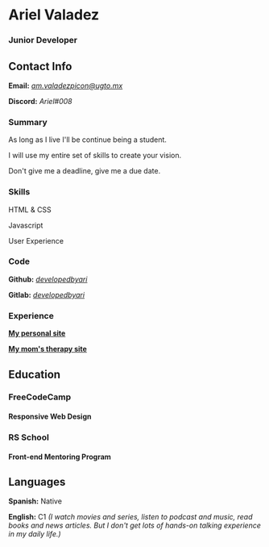 # Ariel Valadez
### Junior Developer

## Contact Info
**Email:** *am.valadezpicon@ugto.mx*

**Discord:** *Ariel\#008*

### Summary
As long as I live I'll be continue being a student.

I will use my entire set of skills to create your vision.

Don't give me a deadline, give me a due date.

### Skills
HTML & CSS

Javascript

User Experience

### Code
**Github:** [*developedbyari*](https://github.com/developedbyari/)

**Gitlab:** [*developedbyari*](https://gitlab.com/developedbyari)

### Experience
[**My personal site**](https://amvp.me)

[**My mom's therapy site**](https://amate.coach)

## Education
### FreeCodeCamp
#### Responsive Web Design
### RS School
#### Front-end Mentoring Program

## Languages
**Spanish:** Native

**English:** C1 *(I watch movies and series, listen to podcast and music, read books and news articles. But I don't get lots of hands-on talking experience in my daily life.)*